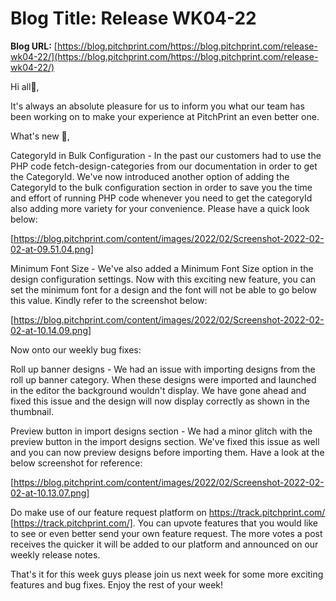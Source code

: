 # **Blog Title**: Release WK04-22

**Blog URL:** [https://blog.pitchprint.com/https://blog.pitchprint.com/release-wk04-22/](https://blog.pitchprint.com/https://blog.pitchprint.com/release-wk04-22/)

Hi all👋,

It's always an absolute pleasure for us to inform you what our team has been working on to make your experience at PitchPrint an even better
one.

What's new 🚀,

CategoryId in Bulk Configuration - In the past our customers had to use the PHP code fetch-design-categories from our documentation in order
to get the CategoryId. We've now introduced another option of adding the CategoryId to the bulk configuration section in order to save you
the time and effort of running PHP code whenever you need to get the categoryId also adding more variety for your convenience. Please have a
quick look below:

[https://blog.pitchprint.com/content/images/2022/02/Screenshot-2022-02-02-at-09.51.04.png]

Minimum Font Size - We've also added a Minimum Font Size option in the design configuration settings. Now with this exciting new feature,
you can set the minimum font for a design and the font will not be able to go below this value. Kindly refer to the screenshot below:

[https://blog.pitchprint.com/content/images/2022/02/Screenshot-2022-02-02-at-10.14.09.png]

Now onto our weekly bug fixes:

Roll up banner designs - We had an issue with importing designs from the roll up banner category. When these designs were imported and
launched in the editor the background wouldn't display. We have gone ahead and fixed this issue and the design will now display correctly as
shown in the thumbnail.

Preview button in import designs section - We had a minor glitch with the preview button in the import designs section. We've fixed this
issue as well and you can now preview designs before importing them. Have a look at the below screenshot for reference:

[https://blog.pitchprint.com/content/images/2022/02/Screenshot-2022-02-02-at-10.13.07.png]



Do make use of our feature request platform on https://track.pitchprint.com/ [https://track.pitchprint.com/]. You can upvote features that
you would like to see or even better send your own feature request. The more votes a post receives the quicker it will be added to our
platform and announced on our weekly release notes.

That's it for this week guys please join us next week for some more exciting features and bug fixes. Enjoy the rest of your week!

